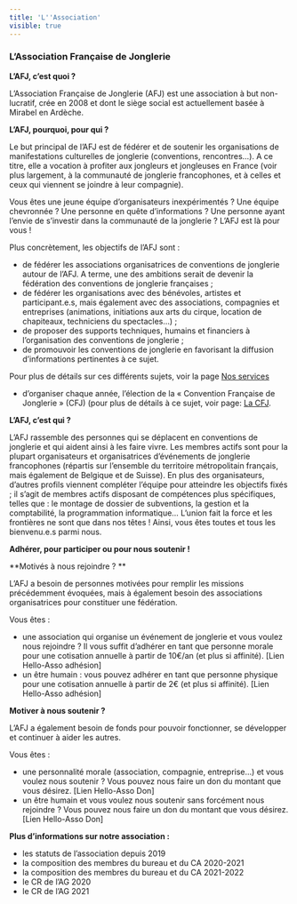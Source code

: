 ```yaml
---
title: 'L''Association'
visible: true
---
```


### L’Association Française de Jonglerie

**L’AFJ, c’est quoi ?**

L’Association Française de Jonglerie (AFJ) est une association à but non-lucratif, crée en 2008 et dont le siège social est actuellement basée à Mirabel en Ardèche. 

**L’AFJ, pourquoi, pour qui ?**

Le but principal de l’AFJ est de fédérer et de soutenir les organisations de manifestations culturelles de jonglerie (conventions, rencontres…). A ce titre, elle a vocation à profiter aux jongleurs et jongleuses en France (voir plus largement, à la communauté de jonglerie francophones, et à celles et ceux qui viennent se joindre à leur compagnie). 

Vous êtes une jeune équipe d’organisateurs inexpérimentés ? Une équipe chevronnée ? Une personne en quête d’informations ? Une personne ayant l’envie de s’investir dans la communauté de la jonglerie ? L’AFJ est là pour vous !

Plus concrètement, les objectifs de l’AFJ sont :

-	de fédérer les associations organisatrices de conventions de jonglerie autour de l’AFJ. A terme, une des ambitions serait de devenir la fédération des conventions de jonglerie françaises ;
-	de fédérer les organisations avec des bénévoles, artistes et participant.e.s, mais également avec des associations, compagnies et entreprises (animations, initiations aux arts du cirque, location de chapiteaux, techniciens du spectacles…) ;
-	de proposer des supports techniques, humains et financiers à l’organisation des conventions de jonglerie ;
-	de promouvoir les conventions de jonglerie en favorisant la diffusion d’informations pertinentes à ce sujet.

Pour plus de détails sur ces différents sujets, voir la page [Nos services](../nos-services)

-	d’organiser chaque année, l’élection de la « Convention Française de Jonglerie » (CFJ) (pour plus de détails à ce sujet, voir page: [La CFJ](../la-cfj).


**L’AFJ, c’est qui ?**

L’AFJ rassemble des personnes qui se déplacent en conventions de jonglerie et qui aident ainsi à les faire vivre. Les membres actifs sont pour la plupart organisateurs et organisatrices d’événements de jonglerie francophones (répartis sur l’ensemble du territoire métropolitain français, mais également de Belgique et de Suisse). En plus des organisateurs, d’autres profils viennent compléter l’équipe pour atteindre les objectifs fixés ; il s’agit de membres actifs disposant de compétences plus spécifiques, telles que : le montage de dossier de subventions, la gestion et la comptabilité, la programmation informatique… L’union fait la force et les frontières ne sont que dans nos têtes ! Ainsi, vous êtes toutes et tous les bienvenu.e.s parmi nous.

**Adhérer, pour participer ou pour nous soutenir !**

**Motivés à nous rejoindre ? **

L’AFJ a besoin de personnes motivées pour remplir les missions précédemment évoquées, mais à également besoin des associations organisatrices pour constituer une fédération.

Vous êtes :
-	une association qui organise un événement de jonglerie et vous voulez nous rejoindre ? Il vous suffit d’adhérer en tant que personne morale pour une cotisation annuelle à partir de 10€/an (et plus si affinité). [Lien Hello-Asso adhésion]
-	un être humain : vous pouvez adhérer en tant que personne physique pour une cotisation annuelle à partir de 2€ (et plus si affinité). [Lien Hello-Asso adhésion]

**Motiver à nous soutenir ?**

L’AFJ a également besoin de fonds pour pouvoir fonctionner, se développer et continuer à aider les autres.

Vous êtes :
-	une personnalité morale (association, compagnie, entreprise…) et vous voulez nous soutenir ? Vous pouvez nous faire un don du montant que vous désirez. [Lien Hello-Asso Don]
-	un être humain et vous voulez nous soutenir sans forcément nous rejoindre ? Vous pouvez nous faire un don du montant que vous désirez. [Lien Hello-Asso Don]


**Plus d’informations sur notre association :**

-	les statuts de l’association depuis 2019
-	la composition des membres du bureau et du CA 2020-2021
-	la composition des membres du bureau et du CA 2021-2022
-	le CR de l’AG 2020
-	le CR de l’AG 2021
